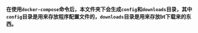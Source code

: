**在使用`docker-compose`命令后，本文件夹下会生成`config`和`downloads`目录，其中`config`目录是用来存放程序配置文件的，`downloads`目录是用来存放bt下载来的东西。**

